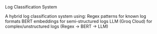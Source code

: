 Log Classification System

A hybrid log classification system using:
Regex patterns for known log formats
BERT embeddings for semi-structured logs
LLM (Groq Cloud) for complex/unstructured logs
(Regex → BERT → LLM)
